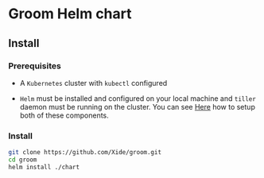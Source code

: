# Groom Helm chart

## Install

### Prerequisites

-  A `Kubernetes` cluster with `kubectl` configured

- `Helm` must be installed and configured on your local machine and
  `tiller` daemon must be running on the cluster.
  You can see [Here](https://github.com/kubernetes/helm/blob/master/docs/install.md)
  how to setup both of these components.


### Install

```sh
git clone https://github.com/Xide/groom.git
cd groom
helm install ./chart
```
